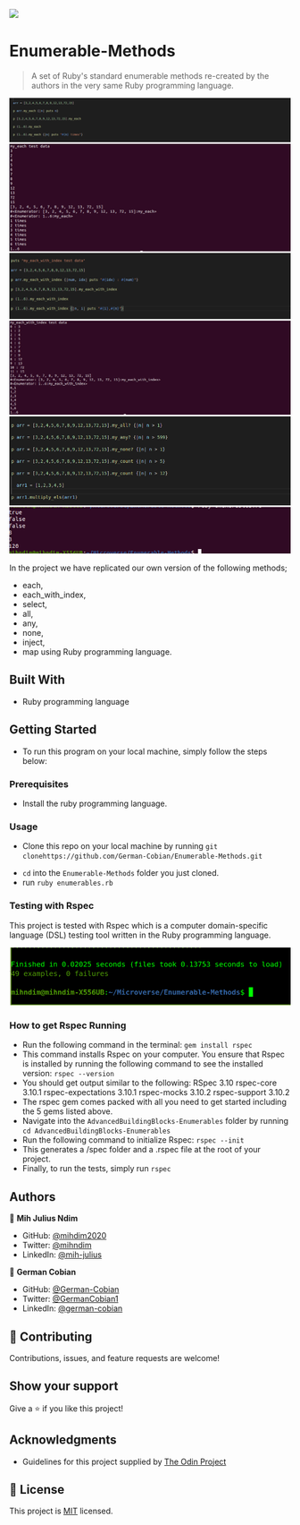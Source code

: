 ![](https://img.shields.io/badge/Microverse-blueviolet)

# Enumerable-Methods

>A set of Ruby's standard enumerable methods re-created by the authors in the very same Ruby programming language.

![screenshot](enumerables-images/my_each-test.png)
![screenshot](enumerables-images/my_each_results.png)
![screenshot](enumerables-images/my_each_with_index_test_data.png)
![screenshot](enumerables-images/my_each_index_results.png)
![screenshot](enumerables-images/test-data.png)
![screenshot](enumerables-images/final-results.png)


In the project we have replicated our own version of the following methods; 
* each,
* each_with_index, 
* select, 
* all, 
* any, 
* none, 
* inject, 
* map using Ruby programming language. 


## Built With

* Ruby programming language


## Getting Started

- To run this program on your local machine, simply follow the steps below:

### Prerequisites
* Install the ruby programming language.

### Usage
* Clone this repo on your local machine by running `git clonehttps://github.com/German-Cobian/Enumerable-Methods.git`
- `cd` into the `Enumerable-Methods` folder you just cloned.
- run `ruby enumerables.rb`

### Testing with Rspec
  This project is tested with Rspec which is a computer domain-specific language (DSL) testing tool written in the Ruby programming language.

  ![screenshot](enumerables-images/enum-tests.png)

### How to get Rspec Running
* Run the following command in the terminal: `gem install rspec`
* This command installs Rspec on your computer. You ensure that Rspec is installed by running the following command to see the installed version: `rspec --version`
* You should get output similar to the following:
    RSpec 3.10
      rspec-core 3.10.1
      rspec-expectations 3.10.1
      rspec-mocks 3.10.2
      rspec-support 3.10.2
* The rspec gem comes packed with all you need to get started including the 5 gems listed above.
* Navigate into the `AdvancedBuildingBlocks-Enumerables` folder by running `cd AdvancedBuildingBlocks-Enumerables`
* Run the following command to initialize Rspec: `rspec --init`
* This generates a /spec folder and a .rspec file at the root of your project.
* Finally, to run the tests, simply run `rspec`


## Authors

👤 **Mih Julius Ndim**

* GitHub: [@mihdim2020](https://github.com/mihndim2020)
* Twitter: [@mihndim](https://twitter.com/mihndim2020)
* LinkedIn: [@mih-julius](https://linkedin.com/mih-julius)

👤 **German Cobian**

* GitHub: [@German-Cobian](https://github.com/German-Cobian)
* Twitter: [@GermanCobian1](https://twitter.com/GermanCobian1)
* LinkedIn: [@german-cobian](https://linkedin.com/german-cobian)


## 🤝 Contributing

Contributions, issues, and feature requests are welcome!


## Show your support

Give a ⭐️ if you like this project!


## Acknowledgments

* Guidelines for this project supplied by [The Odin Project](https://github.com/TheOdinProject/curriculum/blob/main/archive/old_lessons/ruby/basic_ruby/project_advanced_building_blocks.md#project-2-enumerable-methods)


## 📝 License

This project is [MIT](https://github.com/German-Cobian/Enumerable-Methods/blob/develop/LICENSE) licensed.
